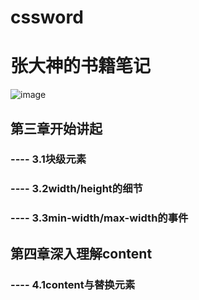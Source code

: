 # cssword
   # 张大神的书籍笔记

![image](http://pc838vczo.bkt.clouddn.com/s29651678.jpg)




## 第三章开始讲起
### ---- 3.1块级元素

### ---- 3.2width/height的细节

### ---- 3.3min-width/max-width的事件


## 第四章深入理解content

### ---- 4.1content与替换元素
